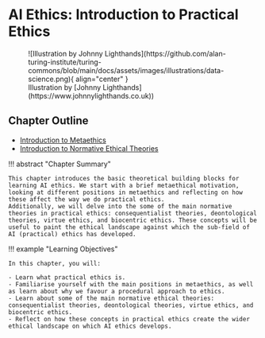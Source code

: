 # AI Ethics: Introduction to Practical Ethics

<figure markdown>
  ![Illustration by Johnny Lighthands](https://github.com/alan-turing-institute/turing-commons/blob/main/docs/assets/images/illustrations/data-science.png){ align="center" }
  <figcaption>Illustration by [Johnny Lighthands](https://www.johnnylighthands.co.uk))</figcaption>
</figure>

## Chapter Outline

- [Introduction to Metaethics](metaethics.md)
- [Introduction to Normative Ethical Theories](normative.md)


!!! abstract "Chapter Summary"

    This chapter introduces the basic theoretical building blocks for learning AI ethics. We start with a brief metaethical motivation, looking at different positions in metaethics and reflecting on how these affect the way we do practical ethics.
    Additionally, we will delve into the some of the main normative theories in practical ethics: consequentialist theories, deontological theories, virtue ethics, and biocentric ethics. These concepts will be useful to paint the ethical landscape against which the sub-field of AI (practical) ethics has developed.

!!! example "Learning Objectives"

    In this chapter, you will:
    
    - Learn what practical ethics is.
    - Familiarise yourself with the main positions in metaethics, as well as learn about why we favour a procedural approach to ethics.
    - Learn about some of the main normative ethical theories: consequentialist theories, deontological theories, virtue ethics, and biocentric ethics.
    - Reflect on how these concepts in practical ethics create the wider ethical landscape on which AI ethics develops.
   

